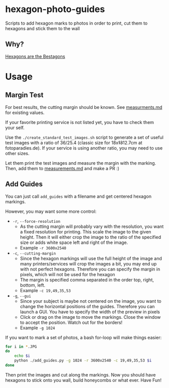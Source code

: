 # hexagon-photo-guides

Scripts to add hexagon marks to photos in order to print, cut them to hexagons and stick them to the wall

## Why?

[Hexagons are the Bestagons](https://www.youtube.com/watch?v=thOifuHs6eY)

# Usage

## Margin Test

For best results, the cutting margin should be known. See [measurments.md](measurments.md) for existing values.

If your favorite printing service is not listed yet, you have to check them your self.

Use the `./create_standard_test_images.sh` script to generate a set of useful test images with a ratio of 36/25.4 (classic size for 18x~~13~~12.7cm at fotoparadies.de). If your service is using another ratio, you may need to use other sizes.

Let them print the test images and measure the margin with the marking. Then, add them to [measurements.md](measurements.md) and make a PR :)

## Add Guides

You can just call `add_guides` with a filename and get centered hexagon markings.

However, you may want some more control:

* `-r`, `--force-resolution`
  * As the cutting margin will probably vary with the resolution, you want a fixed resolution for printing. This scale the image to the given height. Then it will either crop the image to the ratio of the specified size or adds white space left and right of the image.
  * Example `-r 3600x2540`
* `-c`, `--cutting-margin`
  * Since the hexagon markings will use the full height of the image and many printers/services will crop the images a bit, you may end up with not perfect hexagons. Therefore you can specify the margin in pixels, which will not be used for the hexagon
  * The margin is specified comma separated in the order top, right, bottom, left.
  * Example `-c 19,49,35,53`
* `-g`, `--gui`
  * Since your subject is maybe not centered on the image, you want to change the horizontal positions of the guides. Therefore you can launch a GUI. You have to specify the width of the preview in pixels
  * Click or drag on the image to move the markings. Close the window to accept the position. Watch out for the borders!
  * Example `-g 1024`

If you want to mark a set of photos, a bash for-loop will make things easier:

```bash
for i in *.JPG
do 
	echo $i
	python ./add_guides.py -g 1024 -r 3600x2540 -c 19,49,35,53 $i
done
```

Then print the images and cut along the markings. Now you should have hexagons to stick onto you wall, build honeycombs or what ever. Have Fun!